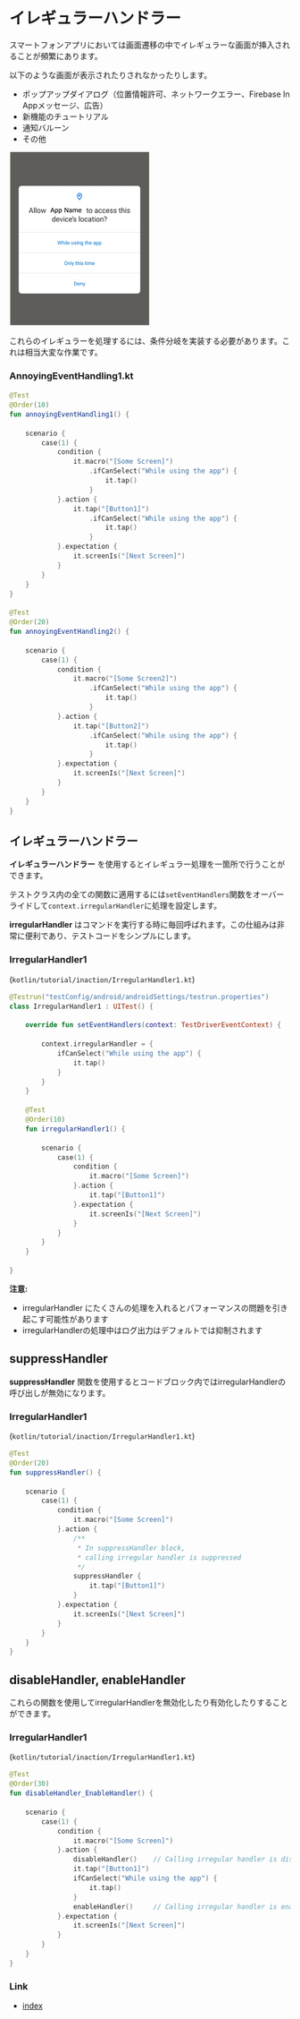 # イレギュラーハンドラー

スマートフォンアプリにおいては画面遷移の中でイレギュラーな画面が挿入されることが頻繁にあります。

以下のような画面が表示されたりされなかったりします。

- ポップアップダイアログ（位置情報許可、ネットワークエラー、Firebase In Appメッセージ、広告）
- 新機能のチュートリアル
- 通知バルーン
- その他

![](../_images/location_permissions.png)

これらのイレギュラーを処理するには、条件分岐を実装する必要があります。これは相当大変な作業です。

### AnnoyingEventHandling1.kt

```kotlin
@Test
@Order(10)
fun annoyingEventHandling1() {

    scenario {
        case(1) {
            condition {
                it.macro("[Some Screen]")
                    .ifCanSelect("While using the app") {
                        it.tap()
                    }
            }.action {
                it.tap("[Button1]")
                    .ifCanSelect("While using the app") {
                        it.tap()
                    }
            }.expectation {
                it.screenIs("[Next Screen]")
            }
        }
    }
}

@Test
@Order(20)
fun annoyingEventHandling2() {

    scenario {
        case(1) {
            condition {
                it.macro("[Some Screen2]")
                    .ifCanSelect("While using the app") {
                        it.tap()
                    }
            }.action {
                it.tap("[Button2]")
                    .ifCanSelect("While using the app") {
                        it.tap()
                    }
            }.expectation {
                it.screenIs("[Next Screen]")
            }
        }
    }
}
```

## イレギュラーハンドラー

**イレギュラーハンドラー** を使用するとイレギュラー処理を一箇所で行うことができます。

テストクラス内の全ての関数に適用するには`setEventHandlers`関数をオーバーライドして`context.irregularHandler`に処理を設定します。

**irregularHandler** はコマンドを実行する時に毎回呼ばれます。この仕組みは非常に便利であり、テストコードをシンプルにします。

### IrregularHandler1

(`kotlin/tutorial/inaction/IrregularHandler1.kt`)

```kotlin
@Testrun("testConfig/android/androidSettings/testrun.properties")
class IrregularHandler1 : UITest() {

    override fun setEventHandlers(context: TestDriverEventContext) {

        context.irregularHandler = {
            ifCanSelect("While using the app") {
                it.tap()
            }
        }
    }

    @Test
    @Order(10)
    fun irregularHandler1() {

        scenario {
            case(1) {
                condition {
                    it.macro("[Some Screen]")
                }.action {
                    it.tap("[Button1]")
                }.expectation {
                    it.screenIs("[Next Screen]")
                }
            }
        }
    }

}
```

**注意:**

- irregularHandler にたくさんの処理を入れるとパフォーマンスの問題を引き起こす可能性があります
- irregularHandlerの処理中はログ出力はデフォルトでは抑制されます

## suppressHandler

**suppressHandler** 関数を使用するとコードブロック内ではirregularHandlerの呼び出しが無効になります。

### IrregularHandler1

(`kotlin/tutorial/inaction/IrregularHandler1.kt`)

```kotlin
@Test
@Order(20)
fun suppressHandler() {

    scenario {
        case(1) {
            condition {
                it.macro("[Some Screen]")
            }.action {
                /**
                 * In suppressHandler block,
                 * calling irregular handler is suppressed
                 */
                suppressHandler {
                    it.tap("[Button1]")
                }
            }.expectation {
                it.screenIs("[Next Screen]")
            }
        }
    }
}
```

## disableHandler, enableHandler

これらの関数を使用してirregularHandlerを無効化したり有効化したりすることができます。

### IrregularHandler1

(`kotlin/tutorial/inaction/IrregularHandler1.kt`)

```kotlin
@Test
@Order(30)
fun disableHandler_EnableHandler() {

    scenario {
        case(1) {
            condition {
                it.macro("[Some Screen]")
            }.action {
                disableHandler()    // Calling irregular handler is disabled.
                it.tap("[Button1]")
                ifCanSelect("While using the app") {
                    it.tap()
                }
                enableHandler()     // Calling irregular handler is enabled again.
            }.expectation {
                it.screenIs("[Next Screen]")
            }
        }
    }
}
```

### Link

- [index](../../index_ja.md)
